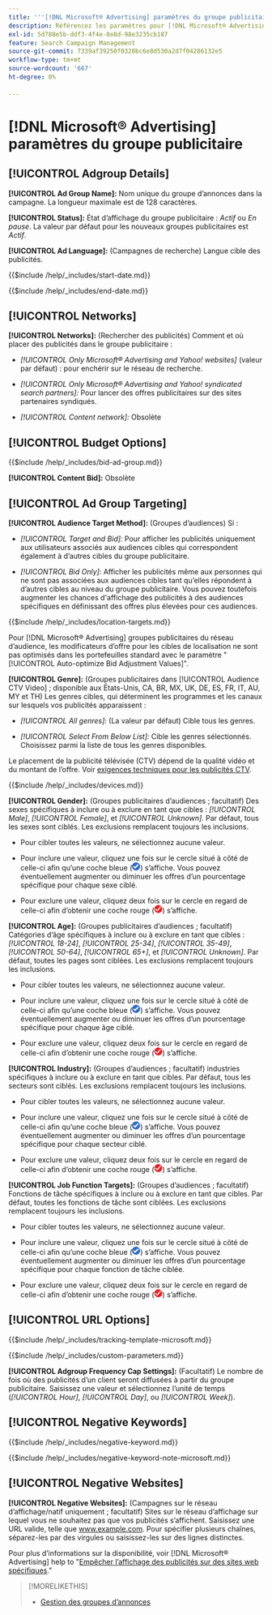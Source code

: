 ```yaml
---
title: '''[!DNL Microsoft® Advertising] paramètres du groupe publicitaire'
description: Référencez les paramètres pour [!DNL Microsoft® Advertising] groupes publicitaires.
exl-id: 5d788e5b-ddf3-4f4e-8e8d-98e3235cb187
feature: Search Campaign Management
source-git-commit: 7339af39250f0328bc6e8d530a2d7f04286132e5
workflow-type: tm+mt
source-wordcount: '667'
ht-degree: 0%

---
```


# [!DNL Microsoft® Advertising] paramètres du groupe publicitaire

## [!UICONTROL Adgroup Details]

**[!UICONTROL Ad Group Name]:** Nom unique du groupe d’annonces dans la campagne. La longueur maximale est de 128 caractères.

**[!UICONTROL Status]:** État d’affichage du groupe publicitaire : *Actif* ou *En pause*. La valeur par défaut pour les nouveaux groupes publicitaires est *Actif*.

**[!UICONTROL Ad Language]:** (Campagnes de recherche) Langue cible des publicités.

<!-- **[!UICONTROL Start Date]:** -->

{{$include /help/_includes/start-date.md}}

<!-- **[!UICONTROL End Date]:** -->

{{$include /help/_includes/end-date.md}}

## [!UICONTROL Networks]

**[!UICONTROL Networks]:** (Rechercher des publicités) Comment et où placer des publicités dans le groupe publicitaire :

* *[!UICONTROL Only Microsoft® Advertising and Yahoo! websites]* (valeur par défaut) : pour enchérir sur le réseau de recherche.

* *[!UICONTROL Only Microsoft® Advertising and Yahoo! syndicated search partners]:* Pour lancer des offres publicitaires sur des sites partenaires syndiqués.

* *[!UICONTROL Content network]:* Obsolète

## [!UICONTROL Budget Options]

<!-- **[!UICONTROL Bid]:** -->

{{$include /help/_includes/bid-ad-group.md}}

**[!UICONTROL Content Bid]:** Obsolète

## [!UICONTROL Ad Group Targeting]

**[!UICONTROL Audience Target Method]:** (Groupes d’audiences) Si :

* *[!UICONTROL Target and Bid]:* Pour afficher les publicités uniquement aux utilisateurs associés aux audiences cibles qui correspondent également à d’autres cibles du groupe publicitaire.

* *[!UICONTROL Bid Only]:* Afficher les publicités même aux personnes qui ne sont pas associées aux audiences cibles tant qu’elles répondent à d’autres cibles au niveau du groupe publicitaire. Vous pouvez toutefois augmenter les chances d&#39;affichage des publicités à des audiences spécifiques en définissant des offres plus élevées pour ces audiences.

<!-- **[!UICONTROL Location Target]:** -->

{{$include /help/_includes/location-targets.md}}

Pour [!DNL Microsoft® Advertising] groupes publicitaires du réseau d’audience, les modificateurs d’offre pour les cibles de localisation ne sont pas optimisés dans les portefeuilles standard avec le paramètre &quot;[!UICONTROL Auto-optimize Bid Adjustment Values]&quot;.

**[!UICONTROL Genre]:** (Groupes publicitaires dans [!UICONTROL Audience CTV Video] ; disponible aux États-Unis, CA, BR, MX, UK, DE, ES, FR, IT, AU, MY et TH<!-- should that go in the campaign sub-type description instead, or is this applicable for this feature only? -->) Les genres cibles, qui déterminent les programmes et les canaux sur lesquels vos publicités apparaissent :

* *[!UICONTROL All genres]:* (La valeur par défaut) Cible tous les genres.

* *[!UICONTROL Select From Below List]:* Cible les genres sélectionnés. Choisissez parmi la liste de tous les genres disponibles.

Le placement de la publicité télévisée (CTV) dépend de la qualité vidéo et du montant de l’offre. Voir [exigences techniques pour les publicités CTV](https://help.ads.microsoft.com/#apex/ads/en/60102/0/#TechnicalRequirements).

<!-- **[!UICONTROL Devices]:** -->

{{$include /help/_includes/devices.md}}

**[!UICONTROL Gender]:** (Groupes publicitaires d’audiences ; facultatif) Des sexes spécifiques à inclure ou à exclure en tant que cibles : *[!UICONTROL Male]*, *[!UICONTROL Female]*, et *[!UICONTROL Unknown]*. Par défaut, tous les sexes sont ciblés. Les exclusions remplacent toujours les inclusions.

* Pour cibler toutes les valeurs, ne sélectionnez aucune valeur.

* Pour inclure une valeur, cliquez une fois sur le cercle situé à côté de celle-ci afin qu’une coche bleue (![Inclure](/help/search-social-commerce/assets/include.png "Inclure")) s’affiche. Vous pouvez éventuellement augmenter ou diminuer les offres d’un pourcentage spécifique pour chaque sexe ciblé.

* Pour exclure une valeur, cliquez deux fois sur le cercle en regard de celle-ci afin d’obtenir une coche rouge (![Exclure](/help/search-social-commerce/assets/exclude.png "Exclure")) s’affiche.

**[!UICONTROL Age]:** (Groupes publicitaires d’audiences ; facultatif) Catégories d’âge spécifiques à inclure ou à exclure en tant que cibles : *[!UICONTROL 18-24]*, *[!UICONTROL 25-34]*, *[!UICONTROL 35-49]*, *[!UICONTROL 50-64]*, *[!UICONTROL 65+]*, et *[!UICONTROL Unknown]*. Par défaut, toutes les pages sont ciblées. Les exclusions remplacent toujours les inclusions.

* Pour cibler toutes les valeurs, ne sélectionnez aucune valeur.

* Pour inclure une valeur, cliquez une fois sur le cercle situé à côté de celle-ci afin qu’une coche bleue (![Inclure](/help/search-social-commerce/assets/include.png "Inclure")) s’affiche. Vous pouvez éventuellement augmenter ou diminuer les offres d’un pourcentage spécifique pour chaque âge ciblé.

* Pour exclure une valeur, cliquez deux fois sur le cercle en regard de celle-ci afin d’obtenir une coche rouge (![Exclure](/help/search-social-commerce/assets/exclude.png "Exclure")) s’affiche.

**[!UICONTROL Industry]:** (Groupes d’audiences ; facultatif) industries spécifiques à inclure ou à exclure en tant que cibles. Par défaut, tous les secteurs sont ciblés. Les exclusions remplacent toujours les inclusions.

* Pour cibler toutes les valeurs, ne sélectionnez aucune valeur.

* Pour inclure une valeur, cliquez une fois sur le cercle situé à côté de celle-ci afin qu’une coche bleue (![Inclure](/help/search-social-commerce/assets/include.png "Inclure")) s’affiche. Vous pouvez éventuellement augmenter ou diminuer les offres d’un pourcentage spécifique pour chaque secteur ciblé.

* Pour exclure une valeur, cliquez deux fois sur le cercle en regard de celle-ci afin d’obtenir une coche rouge (![Exclure](/help/search-social-commerce/assets/exclude.png "Exclure")) s’affiche.

**[!UICONTROL Job Function Targets]:** (Groupes d’audiences ; facultatif) Fonctions de tâche spécifiques à inclure ou à exclure en tant que cibles. Par défaut, toutes les fonctions de tâche sont ciblées. Les exclusions remplacent toujours les inclusions.

* Pour cibler toutes les valeurs, ne sélectionnez aucune valeur.

* Pour inclure une valeur, cliquez une fois sur le cercle situé à côté de celle-ci afin qu’une coche bleue (![Inclure](/help/search-social-commerce/assets/include.png "Inclure")) s’affiche. Vous pouvez éventuellement augmenter ou diminuer les offres d’un pourcentage spécifique pour chaque fonction de tâche ciblée.

* Pour exclure une valeur, cliquez deux fois sur le cercle en regard de celle-ci afin d’obtenir une coche rouge (![Exclure](/help/search-social-commerce/assets/exclude.png "Exclure")) s’affiche.

## [!UICONTROL URL Options]

<!-- **[!UICONTROL Tracking Template]:** -->

{{$include /help/_includes/tracking-template-microsoft.md}}

<!-- **[!UICONTROL Custom Parameters]:** -->

{{$include /help/_includes/custom-parameters.md}}

**[!UICONTROL Adgroup Frequency Cap Settings]:** (Facultatif) Le nombre de fois où des publicités d’un client seront diffusées à partir du groupe publicitaire. Saisissez une valeur et sélectionnez l’unité de temps (*[!UICONTROL Hour]*, *[!UICONTROL Day]*, ou *[!UICONTROL Week]*).

## [!UICONTROL Negative Keywords]

<!-- **[!UICONTROL Negative Keywords]:** -->

{{$include /help/_includes/negative-keyword.md}}

<!-- Note for **[!UICONTROL Negative Keywords]:** -->

{{$include /help/_includes/negative-keyword-note-microsoft.md}}

## [!UICONTROL Negative Websites]

**[!UICONTROL Negative Websites]:** (Campagnes sur le réseau d’affichage/natif uniquement ; facultatif) Sites sur le réseau d’affichage sur lequel vous ne souhaitez pas que vos publicités s’affichent. Saisissez une URL valide, telle que www.example.com. Pour spécifier plusieurs chaînes, séparez-les par des virgules ou saisissez-les sur des lignes distinctes.

Pour plus d’informations sur la disponibilité, voir [!DNL Microsoft® Advertising] help to &quot;[Empêcher l’affichage des publicités sur des sites web spécifiques](https://help.ads.microsoft.com/#apex/bae/en/14061/0).&quot;

>[!MORELIKETHIS]
>
>* [Gestion des groupes d’annonces](/help/search-social-commerce/campaign-management/campaigns/ad-group-manage.md)
